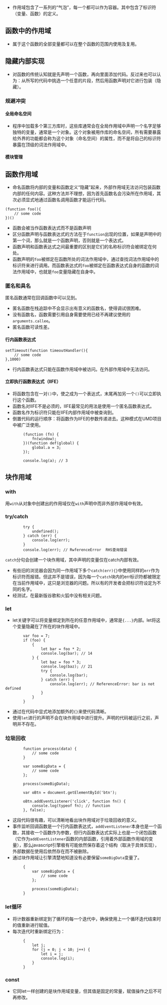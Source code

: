 - 作用域包含了一系列的“气泡”，每一个都可以作为容器。其中包含了标识符（变量、函数）的定义。

## 函数中的作用域
- 属于这个函数的全部变量都可以在整个函数的范围内使用及复用。

## 隐藏内部实现
- 对函数的传统认知就是先声明一个函数，再向里面添加代码。反过来也可以认为：从所写的代码中挑选一个任意的片段，然后用函数声明对它进行包装（隐藏）。

### 规避冲突
#### 全局命名空间
- 程序中加载多个第三方库时，这些库通常会在全局作用域中声明一个名字足够独特的变量，通常是一个对象。这个对象被用作库的命名空间，所有需要暴露给外界的功能都会称为这个对象（命名空间）的属性，而不是将自己的标识符暴露在顶级的词法作用域中。
#### 模块管理

## 函数作用域
- 命名函数将内部的变量和函数定义“隐藏”起来，外部作用域无法访问包装函数内部的任何内容。这种方法并不理想，因为首先函数名会污染所在作用域，其次必须显式地通过函数名调用函数才能运行代码。

```
(function foo(){
    // some code
})()
```
- 函数会被当作函数表达式而不是函数声明
- 区分函数声明与函数表达式的方法在于`function`出现的位置，如果是声明中的第一个词，那么就是一个函数声明，否则就是一个表达式。
- 函数声明和函数表达式之间最重要的区别是它们的名称标识符会被绑定在何处。
- 函数声明的`foo`被绑定在函数所处的词法作用域中，通过查找词法作用域中的标识符来进行调用。而函数表达式的`foo`被绑定在函数表达式自身的函数的词法作用域中，也就是`foo`变量隐藏在自身中。

### 匿名和具名
匿名函数通常在回调函数中可以见到。
- 匿名函数在栈追踪中不会显示出有意义的函数名，使得调试很困难。
- 没有函数名，函数需要引用自身需要使用已经不再建议使用的`arguments.callee`。
- 匿名函数可读性差。

#### 行内函数表达式
```
setTimeout(function timeoutHandler(){
    // some code
},1000)
```
- 行内函数表达式只能在函数作用域中被访问。在外部作用域中无法访问。

#### 立即执行函数表达式（IIFE）
- 将函数包含在一对`()`中，使之成为一个表达式，末尾再加另一个`()`可以立即执行这个函数。
- 函数名对IIFE不是必须的，IIFE最常见的用法是使用一个匿名函数表达式。
- 函数名作为标识符只能在IIFE内部作用域中被查询到。
- 倒置代码的运行顺序：将函数作为IIFE的参数传递进去。这种模式在UMD项目中被广泛使用。
```
        (function (fn) {
            fn(window);
        })(function def(global) {
            global.a = 3;
        });

        console.log(a); // 3
```

## 块作用域
### with
用`with`从对象中创建出的作用域仅在`with`声明中而非外部作用域中有效。

### try/catch
```
        try {
            undefined();
        } catch (err) {
            console.log(err);
        }
        console.log(err); // RwferenceError  RHS查询错误
```
`catch`分句会创建一个块作用域，其中声明的变量仅在catch内部有效。
- 有些旧的浏览器会因为同一作用域下多个`catch(err){}`中使用同样的`err`作为标识符而报错。但这并不是错误，因为每一个`catch`块内的err标识符都被限定在当前作用域中，这只是浏览器的问题。所以有的开发者会把标识符设定为不同的名字。
- 经测试，在最新版谷歌和火狐中没有相关问题。

### let
- let关键字可以将变量绑定到所在的任意作用域中，通常是`{...}`内部。let将这个变量隐藏在了所在的块作用域中。
```
        var foo = 7;
        if (foo) {
            {
                let bar = foo * 2;
                console.log(bar); // 14
            } {
                let baz = foo * 3;
                console.log(baz); // 21
                try {
                    console.log(bar);
                } catch (err) {
                    console.log(err); // ReferenceError: bar is not defined
                }
            }
        }
```
- 通过在代码中显式地添加额外的`{}`来使代码清晰。
- 使用`let`进行的声明不会在块作用域中进行提升。声明的代码被运行之前，声明并不存在。
### 垃圾回收
```
        function process(data) {
            // some code
        }

        var someBigData = {
            // some code
        };

        process(someBigData);

        var oBtn = document.getElementById('btn');

        oBtn.addEventListener('click', function fn() {
            console.log(typeof fn); // function
        }, false);
```
- 这段代码很有趣，可以清晰地看出块作用域对于垃圾回收的意义。
- 事件监听回调函数是一个行内函数表达式，`addEventListener`本身也是一个函数，其接收一个函数作为参数，但行内函数表达式实际上也是一个闭包函数（它作为`addEventListener`函数的内部函数，引用着外部函数作用域的变量），那么javascript引擎极有可能依然保存着这个结构（取决于具体实现），外部数据在使用后依然存在而不被删除。
- 通过块作用域让引擎清楚地知道没有必要保留`someBigData`变量了。
```
        {
            var someBigData = {
                // some code
            };

            process(someBigData);
        }
```

### let循环
- 将计数器重新绑定到了循环的每一个迭代中，确保使用上一个循环迭代结束时的值重新进行赋值。
- 每次迭代时重新绑定行为：
```
        {
            let j;
            for (j = 0; j < 10; j++) {
                let i = j;
                console.log(i);
            }
        }
```

### const
- 它同let一样创建的是块作用域变量，但其值是固定的常量，赋值操作之后不可再修改。